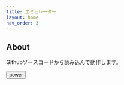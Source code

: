 ```yaml
---
title: エミュレーター
layout: home
nav_order: 3
---
```

## About
Githubソースコードから読み込んで動作します。
<div>
	<p id="nowcount"></p>
	<input type="button" value="power" id="power" />
</div>
<script type="text/javascript" src="../../assets/js/emulator01.js">
</script>
